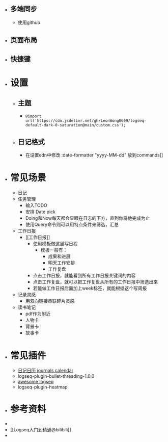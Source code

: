 - ## 多端同步
	- 使用github
- ## 页面布局
- ## 快捷键
- # 设置
	- ## 主题
		- ```
		  @import url('https://cdn.jsdelivr.net/gh/LeonWong0609/logseq-default-dark-0-saturation@main/custom.css');
		  ```
	- ## 日记格式
		- 在设置edn中修改
		  :date-formatter "yyyy-MM-dd"
		  放到commands[]
- # 常见场景
	- 日记
	- 任务管理
		- 输入TODO
		- 安排 Date pick
		- Doing和Now每天都会显眼在日志的下方，直到你将他完成为止
		- 使用Query命令则可以用特点条件来筛选，汇总
	- 工作日报
		- [[工作日报]]
			- 使用模板做这里写日程
				- 模板一般有：
					- 成果和进展
					- 明天工作安排
					- 工作复盘
			- 点击工作日报，就能看到所有工作日报关键词的内容
			- 点击工作复盘，就可以把工作复盘从所有的工作日报中筛选出来
			- 若能做工作日报后面加上week标签，就能根据这个写周报
	- 记录灵感
		- 用双向链接串联碎片灵感
	- 读书笔记
		- pdf作为附近
		- 人物卡
		- 背景卡
		- 故事卡
- # 常见插件
	- [日记日历 journals calendar](https://github.com/xyhp915/logseq-journals-calendar/releases/tag/0.10.0)
	- logseq-plugin-bullet-threading-1.0.0
	- [awesome logseq](https://hub.fastgit.org/logseq/awesome-logseq)
	- logseq-plugin-heatmap
- # 参考资料
-
- [[Logseq入门到精通@bilibili]]
-